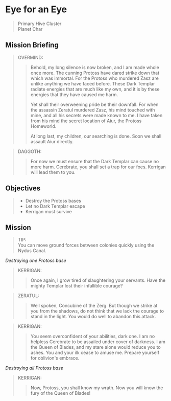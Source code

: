 # Eye for an Eye

> Primary Hive Cluster  
> Planet Char

## Mission Briefing

> OVERMIND:
>> Behold, my long silence is now broken, and I am made whole once more. The cunning Protoss have dared strike down that which was immortal. For the Protoss who murdered Zasz are unlike anything we have faced before. These Dark Templar radiate energies that are much like my own, and it is by these energies that they have caused me harm.
>>
>> Yet shall their overweening pride be their downfall. For when the assassin Zeratul murdered Zasz, his mind touched with mine, and all his secrets were made known to me. I have taken from his mind the secret location of Aiur, the Protoss Homeworld.
>>
>> At long last, my children, our searching is done. Soon we shall assault Aiur directly.

> DAGGOTH:
>> For now we must ensure that the Dark Templar can cause no more harm. Cerebrate, you shall set a trap for our foes. Kerrigan will lead them to you.

## Objectives

> - Destroy the Protoss bases
> - Let no Dark Templar escape
> - Kerrigan must survive

## Mission

> TIP:  
> You can move ground forces between colonies quickly using the Nydus Canal.

_Destroying one Protoss base_

> KERRIGAN:
>> Once again, I grow tired of slaughtering your servants. Have the mighty Templar lost their infallible courage?

> ZERATUL:
>> Well spoken, Concubine of the Zerg. But though we strike at you from the shadows, do not think that we lack the courage to stand in the light. You would do well to abandon this attack.

> KERRIGAN:
>> You seem overconfident of your abilities, dark one. I am no helpless Cerebrate to be assailed under cover of darkness. I am the Queen of Blades, and my stare alone would reduce you to ashes. You and your ilk cease to amuse me. Prepare yourself for oblivion's embrace.

_Destroying all Protoss base_

> KERRIGAN:
>> Now, Protoss, you shall know my wrath. Now you will know the fury of the Queen of Blades!